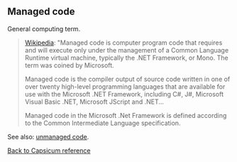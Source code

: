 ## Managed code

General computing term.

> [Wikipedia](https://en.wikipedia.org/wiki/Managed_code): "Managed code is computer program code that requires and will execute only under the management of a Common Language Runtime virtual machine, typically the .NET Framework, or Mono. The term was coined by Microsoft.
>
> Managed code is the compiler output of source code written in one of over twenty high-level programming languages that are available for use with the Microsoft .NET Framework, including C#, J#, Microsoft Visual Basic .NET, Microsoft JScript and .NET...
>
> Managed code in the Microsoft .Net Framework is defined according to the Common Intermediate Language specification.

See also: [unmanaged code](unmanaged_code.md).

[Back to Capsicum reference](index.md)